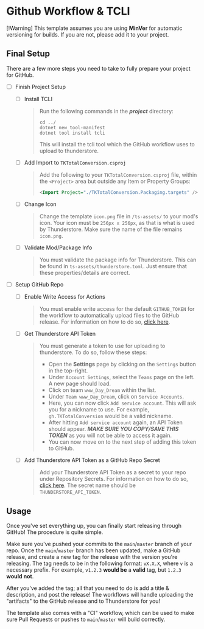 # Github Workflow & TCLI

[!Warning]
This template assumes you are using **MinVer** for automatic versioning for builds. If you are not, please
add it to your project.

## Final Setup

There are a few more steps you need to take to fully prepare your project for GitHub.

- [ ] Finish Project Setup
  - [ ] Install TCLI

    > Run the following commands in the ***project*** directory:
    >
    > ```shell
    > cd ../
    > dotnet new tool-manifest
    > dotnet tool install tcli
    > ```
    >
    > This will install the tcli tool which the GitHub workflow uses to upload to thunderstore.

  - [ ] Add Import to `TKTotalConversion.csproj`

    > Add the following to your `TKTotalConversion.csproj` file, within the `<Project>` area but outside any Item or Property Groups:
    >
    > ```xml
    > <Import Project="./TKTotalConversion.Packaging.targets" />
    > ```

  - [ ] Change Icon
    > Change the template `icon.png` file in `/ts-assets/` to your mod's icon. Your icon must be `256px x 256px`, as that is what is used by Thunderstore.
      Make sure the name of the file remains `icon.png`.

  - [ ] Validate Mod/Package Info
    > You must validate the package info for Thunderstore. This can be found in `ts-assets/thunderstore.toml`. Just ensure that these properties/details are correct.

- [ ] Setup GitHub Repo

  - [ ] Enable Write Access for Actions

    > You must enable write access for the default `GITHUB_TOKEN` for the workflow to automatically upload files to the GitHub release.
For information on how to do so, [click here](https://docs.github.com/en/repositories/managing-your-repositorys-settings-and-features/enabling-features-for-your-repository/managing-github-actions-settings-for-a-repository#configuring-the-default-github_token-permissions).

  - [ ] Get Thunderstore API Token

    > You must generate a token to use for uploading to thunderstore. To do so, follow these steps:
    > - Open the **Settings** page by clicking on the `Settings` button in the top-right.
    > - Under `Account Settings`, select the `Teams` page on the left. A new page should load.
    > - Click on team `www_Day_Dream` within the list.
    > - Under `Team www_Day_Dream`, click on `Service Accounts`.
    > - Here, you can now click `Add service account`. This will ask you for a nickname to use. For example, `gh.TKTotalConversion` would be a valid nickname.
    > - After hitting `Add service account` again, an API Token should appear. ***MAKE SURE YOU COPY/SAVE THIS TOKEN*** as you will not be able to access it again.
    > - You can now move on to the next step of adding this token to GitHub.

  - [ ] Add Thunderstore API Token as a GitHub Repo Secret

    > Add your Thunderstore API Token as a secret to your repo under Repository Secrets. For information on how to do so, [click here](https://docs.github.com/en/actions/security-guides/using-secrets-in-github-actions#creating-secrets-for-a-repository).
The secret name should be `THUNDERSTORE_API_TOKEN`.

## Usage

Once you've set everything up, you can finally start releasing through GitHub! The procedure is quite simple.

Make sure you've pushed your commits to the `main`/`master` branch of your repo. Once the `main`/`master` branch has been updated, make
a GitHub release, and create a new tag for the release with the version you're releasing. The tag needs to be in the following format:
`vX.X.X`, where `v` is a necessary prefix. For example, `v1.2.3` **would be** a **valid** tag, but `1.2.3` **would not**.

After you've added the tag; all that you need to do is add a title & description, and post the release! The workflows will handle uploading
the "artifacts" to the GitHub release and to Thunderstore for you!

The template also comes with a "CI" workflow, which can be used to make sure Pull Requests or pushes to `main`/`master` will build correctly.
